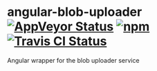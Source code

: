 # angular-blob-uploader [![AppVeyor Status](https://img.shields.io/appveyor/ci/blinkmobile/angular-blob-uploader/master.svg)](https://ci.appveyor.com/project/blinkmobile/angular-blob-uploader) [![npm](https://img.shields.io/npm/v/angular-blob-uploader.svg?maxAge=2592000)](https://www.npmjs.com/package/angular-blob-uploader) [![Travis CI Status](https://travis-ci.org/blinkmobile/angular-blob-uploader.svg?branch=master)](https://travis-ci.org/blinkmobile/angular-blob-uploader)
Angular wrapper for the blob uploader service
